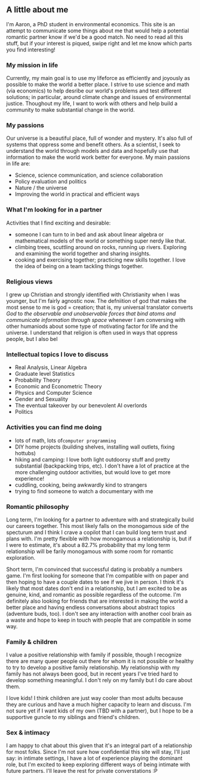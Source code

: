 
## A little about me
I'm Aaron, a PhD student in environmental economics. This site is an attempt to communicate some things about me that would help a potential romantic partner know if we'd be a good match. No need to read all this stuff, but if your interest is piqued, swipe right and let me know which parts you find interesting!

### My mission in life
Currently, my main goal is to use my lifeforce as efficiently and joyously as possible to make the world a better place. I strive to use science and math (via economics) to help desribe our world's problems and test different solutions; in particular, around climate change and issues of environmental justice. Thoughout my life, I want to work with others and help build a community to make substantial change in the world.

### My passions
Our universe is a beautiful place, full of wonder and mystery. It's also full of systems that oppress some and benefit others. As a scientist, I seek to understand the world through models and data and hopefully use that information to make the world work better for everyone. My main passions in life are:
- Science, science communication, and science collaboration
- Policy evaluation and politics
- Nature / the universe
- Improving the world in practical and efficient ways

### What I'm looking for in a partner
Activities that I find exciting and desirable:
- someone I can turn to in bed and ask about linear algebra or mathematical models of the world or something super nerdy like that.
- climbing trees, scuttling around on rocks, running up rivers. Exploring and examining the world together and sharing insights.
- cooking and exercising together; practicing new skills together. I love the idea of being on a team tackling things together.

### Religious views
I grew up Christian and strongly identified with Christianity when I was younger, but I'm fairly agnostic now. The defniition of god that makes the most sense to me is god = creation; that is, my universal translator converts *God* to *the observable and unobservable forces that bind atoms and communicate information through space* whenever I am conversing with other humaniods about some type of motivating factor for life and the universe. I understand that religion is often used in ways that oppress people, but I also bel
    
### Intellectual topics I love to discuss
- Real Analysis, Linear Algebra
- Graduate level Statistics
- Probability Theory
- Economic and Econometric Theory
- Physics and Computer Science
- Gender and Sexuality
- The eventual takeover by our benevolent AI overlords
- Politics

### Activities you can find me doing
- lots of math, lots of`computer programming`
- DIY home projects (building shelves, installing wall outlets, fixing hottubs)
- hiking and camping: I love both light outdoorsy stuff and pretty substantial (backpacking trips, etc). I don't have a lot of practice at the more challenging outdoor activities, but would love to get more experience!
- cuddling, cooking, being awkwardly kind to strangers
- trying to find someone to watch a documentary with me

### Romantic philosophy
Long term, I'm looking for a partner to adventure with and strategically build our careers together. This most likely falls on the monogamous side of the specturum and I think I crave a copilot that I can build long term trust and plans with. I'm pretty flexible with how monogamous a relationship is, but if I were to estimate, it's about a 82.7% probability that my long term relationship will be farily monogamous with some room for romantic exploration.

Short term, I'm convinced that successful dating is probably a numbers game. I'm first looking for someone that I'm compatible with on paper and then hoping to have a couple dates to see if we jive in person. I think it's likely that most dates don't end in a relationship, but I am excited to be as genuine, kind, and romantic as possible regardless of the outcome. I'm definitely also looking for friends that are interested in making the world a better place and having endless conversations about abstract topics (adventure buds, too). I don't see any interaction with another cool brain as a waste and hope to keep in touch with people that are compatible in some way.

### Family & children
I value a positive relationship with family if possible, though I recognize there are many queer people out there for whom it is not possible or healthy to try to develop a positive family relationship. My relationship with my family has not always been good, but in recent years I've tried hard to develop something meaningful. I don't rely on my family but I do care about them.

I love kids! I think children are just way cooler than most adults because they are curious and have a much higher capacity to learn and discuss. I'm not sure yet if I want kids of my own (TBD with a partner), but I hope to be a supportive guncle to my siblings and friend's children.

### Sex & intimacy 
I am happy to chat about this given that it's an integral part of a relationship for most folks. Since I'm not sure how confidential this site will stay, I'll just say: in intimate settings, I have a lot of experience playing the dominant role, but I'm excited to keep exploring different ways of being intimate with future partners. I'll leave the rest for private converstations :P
